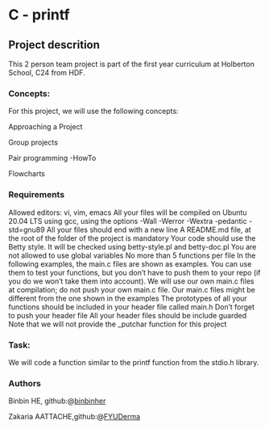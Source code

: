# C - printf

## Project descrition

This 2 person team project is part of the first year curriculum at Holberton School, C24 from HDF.

### Concepts: 

For this project, we will use the following concepts:

Approaching a Project

Group projects

Pair programming -HowTo

Flowcharts

### Requirements
 
Allowed editors: vi, vim, emacs
All your files will be compiled on Ubuntu 20.04 LTS using gcc, using the options -Wall -Werror -Wextra -pedantic -std=gnu89
All your files should end with a new line
A README.md file, at the root of the folder of the project is mandatory
Your code should use the Betty style. It will be checked using betty-style.pl and betty-doc.pl
You are not allowed to use global variables
No more than 5 functions per file
In the following examples, the main.c files are shown as examples. You can use them to test your functions, but you don’t have to push them to your repo (if you do we won’t take them into account). We will use our own main.c files at compilation; do not push your own main.c file. Our main.c files might be different from the one shown in the examples
The prototypes of all your functions should be included in your header file called main.h
Don’t forget to push your header file
All your header files should be include guarded
Note that we will not provide the _putchar function for this project

### Task:
We will code a function similar to the printf function from the stdio.h library.

### Authors
Binbin HE, github:@[binbinher](https://github.com/binbinher) 

Zakaria AATTACHE,github:@[FYUDerma](https://github.com/FYUDerma)


